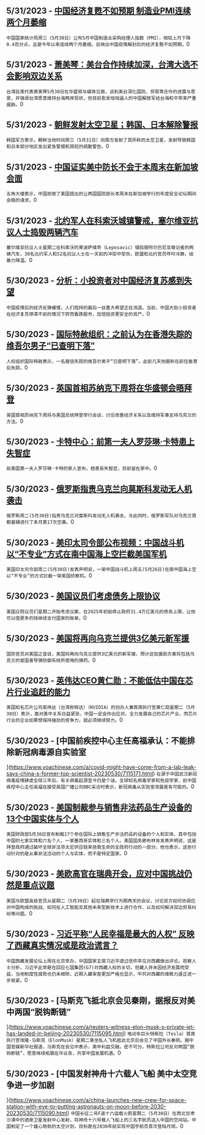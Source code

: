 
  ## 5/31/2023 - [中国经济复甦不如预期 制造业PMI连续两个月萎缩](https://www.voachinese.com/a/chinese-pmi-lower-than-expected-20230531/7116566.html)
 ```中国国家统计局周三（5月30日）公布5月中国制造业采购经理人指数（PMI），相较上月下降0.4百分点，且是今年以来连续两个月萎缩，反映出中国疫情解封后的经济复甦不如预期。```0
  ## 5/31/2023 - [萧美琴：美台合作持续加深，台湾大选不会影响双边关系](https://www.voachinese.com/a/taiwan-representative-on-us-taiwan-china-relations-05302023/7116460.html)
 ```台湾驻美代表萧美琴5月30日在华盛顿与媒体见面，谈到美台深化国防、贸易等合作的进展与愿景，并强调台湾愿意维持台海两岸现状，但目前愈发咄咄逼人的中国解放军给台海和平带来严重威胁。```0
  ## 5/31/2023 - [朝鲜发射太空卫星；韩国、日本解除警报](https://www.voachinese.com/a/north-korea-launches-space-satellite-warnings-lifted-in-south-korea-japan-20230530/7116455.html)
 ```韩国军方表示，朝鲜当地时间周三（5月31日）向南方发射了其所称的太空卫星，发射导致韩国和日本部分地区发出紧急警报和简短的疏散警告。```0
  ## 5/31/2023 - [中国证实美中防长不会于本周末在新加坡会面](https://www.voachinese.com/a/china-declines-us-offer-for-defense-talks-in-singapore-this-week-20230530/7116098.html)
 ```五角大楼表示，中国拒绝了美国提出的让两国国防部长本周末在新加坡举行的年度安全论坛期间会晤的请求。```0
  ## 5/31/2023 - [北约军人在科索沃城镇警戒，塞尔维亚抗议人士捣毁两辆汽车](https://www.voachinese.com/a/nato-on-guard-in-kosovo-20230530/7115931.html)
 ```塞尔维亚抗议人士星期二在科索沃的莱波萨维奇（Leposavic）镇捣毁阿尔巴尼亚裔记者的两辆汽车，30名北约军人和52名抗议人士在一天前的冲突中受伤，欧盟和北约官员呼吁冷静，给暴力降温。```0
  ## 5/30/2023 - [分析：小投资者对中国经济复苏感到失望](https://www.voachinese.com/a/analysis-small-investors-are-souring-on-china-s-recovery-20230530/7115903.html)
 ```中国疫情后的经济反弹缓慢，人们抱持的最后一丝重大希望正在消退。当前，中国大批小投资者在经济复苏停滞不前的情况下转而看跌股市，加倍投资更安全的资产。```0
  ## 5/30/2023 - [国际特赦组织：之前认为在香港失踪的维吾尔男子“已查明下落”](https://www.voachinese.com/a/missing-uyghur-man-accounted-for-amnesty-international-20230530/7116027.html)
 ```人权组织国际特赦表示，一名据信失踪的维吾尔男子“已查明下落”。此前几天他据称在前往香港后失踪。```0
  ## 5/30/2023 - [英国首相苏纳克下周将在华盛顿会晤拜登](https://www.voachinese.com/a/british-pm-to-visit-washington-20230530/7115984.html)
 ```英国首相苏纳克下周将与美国总统拜登举行会谈，讨论改善经济关系以及维持军事支持乌克兰的方法。```0
  ## 5/30/2023 - [卡特中心：前第一夫人罗莎琳·卡特患上失智症](https://www.voachinese.com/a/former-first-lady-rosalynn-carter-has-dementia-the-carter-center-says-20230530/7115920.html)
 ```前美国第一夫人罗莎琳·卡特的家人宣布，她患有失智症，目前留在家中。```0
  ## 5/30/2023 - [俄罗斯指责乌克兰向莫斯科发动无人机袭击](https://www.voachinese.com/a/russia-blames-ukraine-for-moscow-drone-attack-20230530/7115880.html)
 ```俄罗斯周二(5月30日)指责乌克兰对莫斯科发动无人机袭击，与此同时，俄罗斯军队对乌克兰首都基辅进行了本月第17次空袭。```0
  ## 5/30/2023 - [美印太司令部公布视频：中国战斗机以“不专业”方式在南中国海上空拦截美国军机](https://www.voachinese.com/a/usindopacom-statement-on-unprofessional-intercept-of-u-s-aircraft-over-south-china-sea-20230530/7115939.html)
 ```美国印太司令部周二(5月30日)发表声明说，一架中国战斗机上周五(5月26日)在南中国海上空以“不专业”的方式拦截一架美国侦察机。```0
  ## 5/30/2023 - [美国议员们考虑债务上限协议](https://www.voachinese.com/a/lawmakers-consider-debt-ceiling-deal-20230530/7115822.html)
 ```美国众院议员们星期二开始考虑议案，在2025年初前停止政府31.4万亿美元的债务上限，让他可以借更多的钱继续支付国家的账单。```0
  ## 5/30/2023 - [美国将再向乌克兰提供3亿美元新军援](https://www.voachinese.com/a/us-providing-300-million-in-more-aid-for-ukraine-20230530/7115806.html)
 ```国防官员对美国之音说，美国将再向乌克兰提供3亿美元的新军援，预计这批援助方案将包括乌克兰的爱国者导弹防御系统所使用的弹药。```0
  ## 5/30/2023 - [英伟达CEO黄仁勋：不能低估中国在芯片行业追赶的能力](https://www.voachinese.com/a/nvidia-ceo-says-don-t-underrate-china-s-ability-to-catch-up-in-chips-20230530/7115604.html)
 ```美国知名芯片公司英伟达（台湾称辉达）（NVIDIA）的创办人兼首席执行官黄仁勋星期二（5月30日）表示，面对美中关系日益紧张，中国一定会作出应对，全力发展自己的芯片产业，而芯片行业的企业如果想保持强劲的竞争力，就必须继续努力。```0
  ## 5/30/2023 - [中国前疾控中心主任高福承认：不能排除新冠病毒源自实验室

](https://www.voachinese.com/a/covid-might-have-come-from-a-lab-leak-says-china-s-former-top-scientist-20230530/7115171.html)
 ```在源于中国武汉新冠病毒疫情肆虐全球三年后，有关病毒起源至今仍是个谜。全球知名病毒学家和免疫学家、前中国疾控中心主任高福在接受英国广播公司BBC采访时表示，新冠病毒从实验室泄露是有可能的。```0
  ## 5/30/2023 - [美国制裁参与销售非法药品生产设备的13个中国实体与个人](https://www.voachinese.com/a/us-china-fentanyl-sanctions-20230530/7115497.html)
 ```美国财政部5月30日宣布制裁17个参在国际上销售生产非法药品的设备的个人和实体，其中包括中国的七家实体和六名个人，一家墨西哥实体和三名个人。美国国务卿布林肯发表声明说，这是拜登政府通过破坏全球非法芬太尼供应链来拯救生命的全政府行动的一部分。他也表示，这些行动针对的是从事非法活动的个人与实体，而不是特定国家。```0
  ## 5/30/2023 - [美欧高官在瑞典开会，应对中国挑战仍然是重点议题](https://www.voachinese.com/a/eu-us-to-weigh-china-ai-trade-strains-at-high-level-sweden-talks-053023/7115416.html)
 ```美国与欧盟高级官员从星期二（5月30日）起在瑞典举行为期两天的会议，讨论双方如何协调应对中国构成的挑战、如何在人工智能及其他未来型新技术上进行合作、以及如何解决双边贸易纠纷等问题。```0
  ## 5/30/2023 - [习近平称“人民幸福是最大的人权” 反映了西藏真实情况或是政治谎言？](https://www.voachinese.com/a/chinas-xi-calls-for-new-socialist-tibet/7115162.html)
 ```中国西藏发展论坛上周在北京举办，中国国家主席习近平透过信件罕见对西藏做出评论。观察人士分析，习近平此举是在回应七国集团(G7)对西藏人权的关切，但藏人并未因经济发展而受益，当地制度性腐败也仍未根除，近期入藏审查更加严格也显示，中共对西藏的维稳力道正进一步收紧。```0
  ## 5/30/2023 - [马斯克飞抵北京会见秦刚，据报反对美中两国“脱钩断链”

](https://www.voachinese.com/a/reuters-witness-elon-musk-s-private-jet-has-landed-in-beijing-20230530/7115095.html)
 ```电动车巨头特斯拉（Tesla）首席执行官埃隆·马斯克（ElonMusk）星期二乘坐私人飞机抵达北京后会见了中国外长秦刚。据中国官媒新华社报道，马斯克在会见中表示，美中利益交融，密不可分。特斯拉公司反对两国“脱钩断链”，愿意继续拓展在华业务，共享中国发展机遇。```0
  ## 5/30/2023 - [中国发射神舟十六载人飞船 美中太空竞争进一步加剧

](https://www.voachinese.com/a/china-launches-new-crew-for-space-station-with-eye-to-putting-astronauts-on-moon-before-2030-20230530/7115090.html)
 ```中国长征二号F遥十六运载火箭星期二（5月30日）在西北甘肃沙漠中的酒泉卫星发射中心发射，将神舟十六号载人飞船上的三名宇航员送入中国的空间站。中国制定了一个雄心勃勃的太空计划，目标是在2030年前实现中国宇航员首次登陆月球。```0